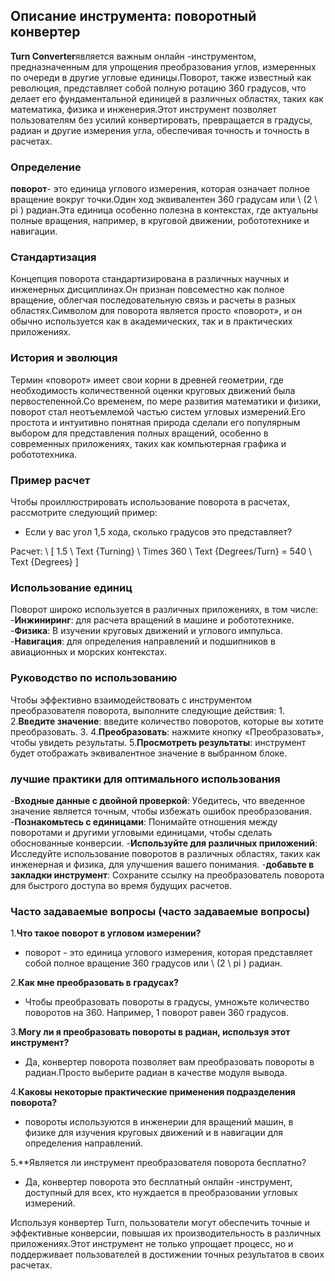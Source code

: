 ## Описание инструмента: поворотный конвертер

**Turn Converter**является важным онлайн -инструментом, предназначенным для упрощения преобразования углов, измеренных по очереди в другие угловые единицы.Поворот, также известный как революция, представляет собой полную ротацию 360 градусов, что делает его фундаментальной единицей в различных областях, таких как математика, физика и инженерия.Этот инструмент позволяет пользователям без усилий конвертировать, превращается в градусы, радиан и другие измерения угла, обеспечивая точность и точность в расчетах.

### Определение

**поворот**- это единица углового измерения, которая означает полное вращение вокруг точки.Один ход эквивалентен 360 градусам или \ (2 \ pi \) радиан.Эта единица особенно полезна в контекстах, где актуальны полные вращения, например, в круговой движении, робототехнике и навигации.

### Стандартизация

Концепция поворота стандартизирована в различных научных и инженерных дисциплинах.Он признан повсеместно как полное вращение, облегчая последовательную связь и расчеты в разных областях.Символом для поворота является просто «поворот», и он обычно используется как в академических, так и в практических приложениях.

### История и эволюция

Термин «поворот» имеет свои корни в древней геометрии, где необходимость количественной оценки круговых движений была первостепенной.Со временем, по мере развития математики и физики, поворот стал неотъемлемой частью систем угловых измерений.Его простота и интуитивно понятная природа сделали его популярным выбором для представления полных вращений, особенно в современных приложениях, таких как компьютерная графика и робототехника.

### Пример расчет

Чтобы проиллюстрировать использование поворота в расчетах, рассмотрите следующий пример:
- Если у вас угол 1,5 хода, сколько градусов это представляет?

Расчет:
\ [
1.5 \ Text {Turning} \ Times 360 \ Text {Degrees/Turn} = 540 \ Text {Degrees}
\]

### Использование единиц

Поворот широко используется в различных приложениях, в том числе:
-**Инжиниринг**: для расчета вращений в машине и робототехнике.
-**Физика**: В изучении круговых движений и углового импульса.
-**Навигация**: для определения направлений и подшипников в авиационных и морских контекстах.

### Руководство по использованию

Чтобы эффективно взаимодействовать с инструментом преобразователя поворота, выполните следующие действия:
1.
2.**Введите значение**: введите количество поворотов, которые вы хотите преобразовать.
3.
4.**Преобразовать**: нажмите кнопку «Преобразовать», чтобы увидеть результаты.
5.**Просмотреть результаты**: инструмент будет отображать эквивалентное значение в выбранном блоке.

### лучшие практики для оптимального использования

-**Входные данные с двойной проверкой**: Убедитесь, что введенное значение является точным, чтобы избежать ошибок преобразования.
-**Познакомьтесь с единицами**: Понимайте отношения между поворотами и другими угловыми единицами, чтобы сделать обоснованные конверсии.
-**Используйте для различных приложений**: Исследуйте использование поворотов в различных областях, таких как инженерная и физика, для улучшения вашего понимания.
-**добавьте в закладки инструмент**: Сохраните ссылку на преобразователь поворота для быстрого доступа во время будущих расчетов.

### Часто задаваемые вопросы (часто задаваемые вопросы)

1.**Что такое поворот в угловом измерении?**
- поворот - это единица углового измерения, которая представляет собой полное вращение 360 градусов или \ (2 \ pi \) радиан.

2.**Как мне преобразовать в градусах?**
- Чтобы преобразовать повороты в градусы, умножьте количество поворотов на 360. Например, 1 поворот равен 360 градусов.

3.**Могу ли я преобразовать повороты в радиан, используя этот инструмент?**
- Да, конвертер поворота позволяет вам преобразовать повороты в радиан.Просто выберите радиан в качестве модуля вывода.

4.**Каковы некоторые практические применения подразделения поворота?**
- повороты используются в инженерии для вращений машин, в физике для изучения круговых движений и в навигации для определения направлений.

5.**Является ли инструмент преобразователя поворота бесплатно?
- Да, конвертер поворота это бесплатный онлайн -инструмент, доступный для всех, кто нуждается в преобразовании угловых измерений.

Используя конвертер Turn, пользователи могут обеспечить точные и эффективные конверсии, повышая их производительность в различных приложениях.Этот инструмент не только упрощает процесс, но и поддерживает пользователей в достижении точных результатов в своих расчетах.